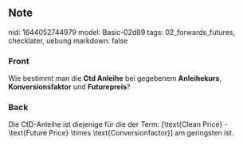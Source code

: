 ## Note
nid: 1644052744979
model: Basic-02d89
tags: 02_forwards_futures, checklater, uebung
markdown: false

### Front
Wie bestimmt man die <b>Ctd Anleihe</b> bei gegebenem
<b>Anleihekurs</b>, <b>Konversionsfaktor</b> und
<b>Futurepreis</b>?

### Back
Die CtD-Anleihe ist diejenige für die der Term:
\[\text{Clean Price} - \text{Future Price} \times \text{Conversionfactor}\]
am geringsten ist.
